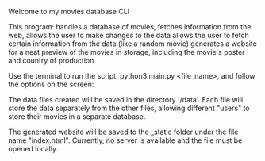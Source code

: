 Welcome to my movies database CLI

This program:
  handles a database of movies,
  fetches information from the web,
  allows the user to make changes to the data
  allows the user to fetch certain information from the data (like a random movie)
  generates a website for a neat preview of the movies in storage, including the movie's poster and country of production

Use the terminal to run the script: python3 main.py <file_name>, and follow the options on the screen:

The data files created will be saved in the directory '/data'.
Each file will store the data separately from the other files, allowing different "users" to store their movies in a separate database.

The generated website will be saved to the _static folder under the file name "index.html". Currently, no server is available and the file must be opened locally.
